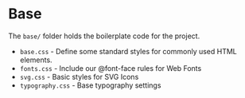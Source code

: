 # Base

The `base/` folder holds the boilerplate code for the project.

+ `base.css` - Define some standard styles for commonly used HTML elements.
+ `fonts.css` - Include our @font-face rules for Web Fonts
+ `svg.css` - Basic styles for SVG Icons
+ `typography.css` - Base typography settings